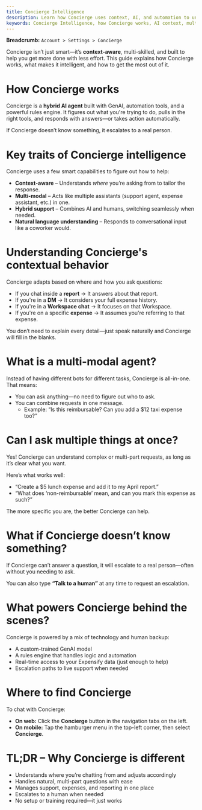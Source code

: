 ```yaml
---
title: Concierge Intelligence
description: Learn how Concierge uses context, AI, and automation to understand what you need and get it done fast.
keywords: Concierge Intelligence, how Concierge works, AI context, multi-modal agent, contextual chatbot, Expensify support AI, Concierge automation
---
```

<div id="new-expensify" markdown="1">

**Breadcrumb:** `Account > Settings > Concierge`

Concierge isn’t just smart—it’s **context-aware**, multi-skilled, and built to help you get more done with less effort. This guide explains how Concierge works, what makes it intelligent, and how to get the most out of it.

# How Concierge works

Concierge is a **hybrid AI agent** built with GenAI, automation tools, and a powerful rules engine. It figures out what you're trying to do, pulls in the right tools, and responds with answers—or takes action automatically.

If Concierge doesn’t know something, it escalates to a real person.

# Key traits of Concierge intelligence

Concierge uses a few smart capabilities to figure out how to help:

- **Context-aware** – Understands *where* you’re asking from to tailor the response.
- **Multi-modal** – Acts like multiple assistants (support agent, expense assistant, etc.) in one.
- **Hybrid support** – Combines AI and humans, switching seamlessly when needed.
- **Natural language understanding** – Responds to conversational input like a coworker would.

# Understanding Concierge's contextual behavior

Concierge adapts based on where and how you ask questions:

- If you chat inside a **report** → It answers about that report.  
- If you're in a **DM** → It considers your full expense history.  
- If you're in a **Workspace chat** → It focuses on that Workspace.  
- If you're on a specific **expense** → It assumes you're referring to that expense.

You don’t need to explain every detail—just speak naturally and Concierge will fill in the blanks.

# What is a multi-modal agent?

Instead of having different bots for different tasks, Concierge is all-in-one. That means:

- You can ask anything—no need to figure out who to ask.  
- You can combine requests in one message.  
  - Example: “Is this reimbursable? Can you add a $12 taxi expense too?”

# Can I ask multiple things at once?

Yes! Concierge can understand complex or multi-part requests, as long as it’s clear what you want.

Here’s what works well:
- “Create a $5 lunch expense and add it to my April report.”  
- “What does ‘non-reimbursable’ mean, and can you mark this expense as such?”

The more specific you are, the better Concierge can help.

# What if Concierge doesn’t know something?

If Concierge can’t answer a question, it will escalate to a real person—often without you needing to ask.

You can also type **“Talk to a human”** at any time to request an escalation.

# What powers Concierge behind the scenes?

Concierge is powered by a mix of technology and human backup:

- A custom-trained GenAI model  
- A rules engine that handles logic and automation  
- Real-time access to your Expensify data (just enough to help)  
- Escalation paths to live support when needed

# Where to find Concierge

To chat with Concierge:

- **On web:** Click the **Concierge** button in the navigation tabs on the left.
- **On mobile:** Tap the hamburger menu in the top-left corner, then select **Concierge**.

# TL;DR – Why Concierge is different

- Understands where you’re chatting from and adjusts accordingly  
- Handles natural, multi-part questions with ease  
- Manages support, expenses, and reporting in one place  
- Escalates to a human when needed  
- No setup or training required—it just works  

</div>
